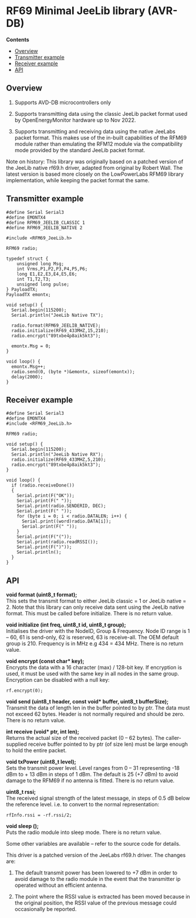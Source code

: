 # RF69 Minimal JeeLib library (AVR-DB)

**Contents**

- [Overview](#overview)
- [Transmitter example](#transmitter-example)
- [Receiver example](#receiver-example)
- [API](#api)

## Overview

1. Supports AVD-DB microcontrollers only

2. Supports transmitting data using the classic JeeLib packet format used by OpenEnergyMonitor hardware up to Nov 2022.

3. Supports transmitting and receiving data using the native JeeLabs packet format. This makes use of the in-built capabilities of the RFM69 module rather than emulating the RFM12 module via the compatibility mode provided by the standard JeeLib packet format. 

Note on history: This library was originally based on a patched version of the JeeLib native rf69.h driver, adapted from original by Robert Wall. The latest version is based more closely on the LowPowerLabs RFM69 library implementation, while keeping the packet format the same.

## Transmitter example

    #define Serial Serial3
    #define EMONTX4
    #define RFM69_JEELIB_CLASSIC 1
    #define RFM69_JEELIB_NATIVE 2

    #include <RFM69_JeeLib.h>

    RFM69 radio;

    typedef struct {
        unsigned long Msg;
        int Vrms,P1,P2,P3,P4,P5,P6; 
        long E1,E2,E3,E4,E5,E6; 
        int T1,T2,T3;
        unsigned long pulse;
    } PayloadTX;
    PayloadTX emontx;

    void setup() {
      Serial.begin(115200);
      Serial.println("JeeLib Native TX");

      radio.format(RFM69_JEELIB_NATIVE);
      radio.initialize(RF69_433MHZ,15,210);
      radio.encrypt("89txbe4p8aik5kt3");

      emontx.Msg = 0;
    }

    void loop() {
      emontx.Msg++;
      radio.send(0, (byte *)&emontx, sizeof(emontx));
      delay(2000);
    }

## Receiver example

    #define Serial Serial3
    #define EMONTX4
    #include <RFM69_JeeLib.h>

    RFM69 radio;

    void setup() {
      Serial.begin(115200);
      Serial.println("JeeLib Native RX");
      radio.initialize(RF69_433MHZ,5,210);
      radio.encrypt("89txbe4p8aik5kt3");
    }

    void loop() {
      if (radio.receiveDone())
      {
        Serial.print(F("OK")); 
        Serial.print(F(" "));
        Serial.print(radio.SENDERID, DEC);
        Serial.print(F(" "));
        for (byte i = 0; i < radio.DATALEN; i++) {
          Serial.print((word)radio.DATA[i]);
          Serial.print(F(" "));
        }
        Serial.print(F("("));
        Serial.print(radio.readRSSI());
        Serial.print(F(")"));
        Serial.println();
      }
    }

## API

**void format (uint8_t format);**<br>
This sets the transmit format to either JeeLib classic = 1 or JeeLib native = 2. Note that this library can only receive data sent using the JeeLib native format. This must be called before initialize. There is no return value.

**void initialize (int freq, uint8_t id, uint8_t group);**<br>
Initialises the driver with the NodeID, Group & Frequency. Node ID range is 1 – 60, 61 is
send-only, 62 is reserved, 63 is receive-all. The OEM default group is 210. Frequency is in
MHz e.g 434 = 434 MHz. There is no return value.

**void encrypt (const char\* key);**<br>
Encrypts the data with a 16 character (max) / 128-bit key. If encryption is used, it must be
used with the same key in all nodes in the same group. Encryption can be disabled with a
null key:

    rf.encrypt(0);

**void send (uint8_t header, const void\* buffer, uint8_t bufferSize);**<br>
Transmit the data of length len in the buffer pointed to by ptr. The data must not exceed
62 bytes. Header is not normally required and should be zero. There is no return value.

**int receive (void\* ptr, int len);**<br>
Returns the actual size of the received packet (0 – 62 bytes). The caller-supplied receive
buffer pointed to by ptr (of size len) must be large enough to hold the entire packet.



**void txPower (uint8_t level);**<br>
Sets the transmit power level. Level ranges from 0 – 31 representing -18 dBm to + 13
dBm in steps of 1 dBm. The default is 25 (+7 dBm) to avoid damage to the RFM69 if no
antenna is fitted. There is no return value.

**uint8_t rssi;**<br>
The received signal strength of the latest message, in steps of 0.5 dB below the reference
level. i.e. to convert to the normal representation:

    rfInfo.rssi = -rf.rssi/2;



**void sleep ();**<br>
Puts the radio module into sleep mode. There is no return value.

Some other variables are available – refer to the source code for details.




This driver is a patched version of the JeeLabs rf69.h driver. The changes are:

1. The default transmit power has been lowered to +7 dBm in order to avoid damage
to the radio module in the event that the transmitter ip operated without an efficient
antenna.

2. The point where the RSSI value is extracted has been moved because in the
original position, the RSSI value of the previous message could occasionally be
reported.

